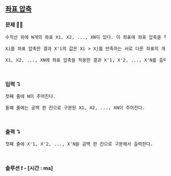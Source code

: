 ## [좌표 압축](https://www.acmicpc.net/problem/18870)

### 문제 🤨❔

<pre>
수직선 위에 N개의 좌표 X1, X2, ..., XN이 있다. 이 좌표에 좌표 압축을 적용하려고 한다.

Xi를 좌표 압축한 결과 X'i의 값은 Xi > Xj를 만족하는 서로 다른 좌표의 개수와 같아야 한다.

X1, X2, ..., XN에 좌표 압축을 적용한 결과 X'1, X'2, ..., X'N를 출력해보자.
</pre>

<br>

### 입력 ↴

<pre>
첫째 줄에 N이 주어진다.

둘째 줄에는 공백 한 칸으로 구분된 X1, X2, ..., XN이 주어진다.
</pre>

<br>

### 출력 ↴

<pre>
첫째 줄에 X'1, X'2, ..., X'N을 공백 한 칸으로 구분해서 출력한다.
</pre>

<br>

### 솔루션 ❗️ - [시간 : ms]

```js

```
